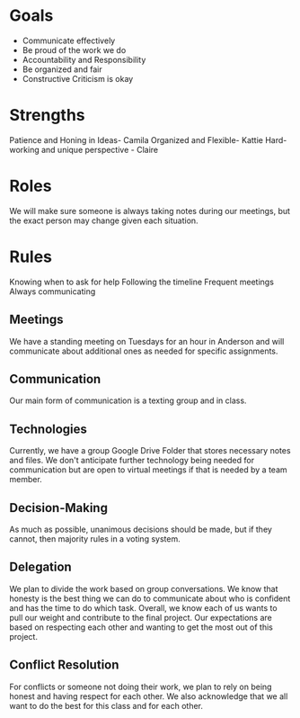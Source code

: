 # Goals
- Communicate effectively 
- Be proud of the work we do
- Accountability and Responsibility 
- Be organized and fair
- Constructive Criticism is okay

# Strengths
Patience and Honing in Ideas- Camila
Organized and Flexible- Kattie
Hard-working and unique perspective - Claire

# Roles
We will make sure someone is always taking notes during our meetings, but the exact person may change given each situation.

# Rules
Knowing when to ask for help 
Following the timeline 
Frequent meetings 
Always communicating 

## Meetings
We have a standing meeting on Tuesdays for an hour in Anderson and will communicate about additional ones as needed for specific assignments.

## Communication
Our main form of communication is a texting group and in class.

## Technologies
Currently, we have a group Google Drive Folder that stores necessary notes and files. We don't anticipate further technology being needed for communication but are open to virtual meetings if that is needed by a team member.

## Decision-Making
As much as possible, unanimous decisions should be made, but if they cannot, then majority rules in a voting system.

## Delegation
We plan to divide the work based on group conversations. We know that honesty is the best thing we can do to communicate about who is confident and has the time to do which task. Overall, we know each of us wants to pull our weight and contribute to the final project. Our expectations are based on respecting each other and wanting to get the most out of this project.

## Conflict Resolution
For conflicts or someone not doing their work, we plan to rely on being honest and having respect for each other. We also acknowledge that we all want to do the best for this class and for each other.
